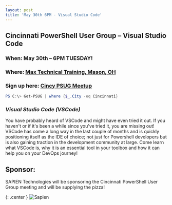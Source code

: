 ```yaml
---
layout: post
title: 'May 30th 6PM - Visual Studio Code'
---
```


## Cincinnati PowerShell User Group – Visual Studio Code

### When: May 30th – 6PM TUESDAY!

### Where: [Max Technical Training, Mason, OH](https://goo.gl/maps/ijBGbvJQR3B2)

### Sign up here: [Cincy PSUG Meetup](https://www.meetup.com/TechLife-Cincinnati/events/240208038/)

```powershell
PS C:\> Get-PSUG | where {$_.City -eq Cincinnati}
```

### *Visual Studio Code (VSCode)*

You have probably heard of VSCode and might have even tried it out. If you haven't or if it's been a while since you've tried it, you are missing out! VSCode has come a long way in the last couple of months and is quickly positioning itself as the IDE of choice; not just for Powershell developers but is also gaining traction in the development community at large. Come learn what VSCode is, why it is an essential tool in your toolbox and how it can help you on your DevOps journey!

## Sponsor:

SAPIEN Technologies will be sponsoring the Cincinnati PowerShell User Group meeting and will be supplying the pizza!

{: .center }
![Sapien](http://cincypowershell.org/img/sapien.jpeg)